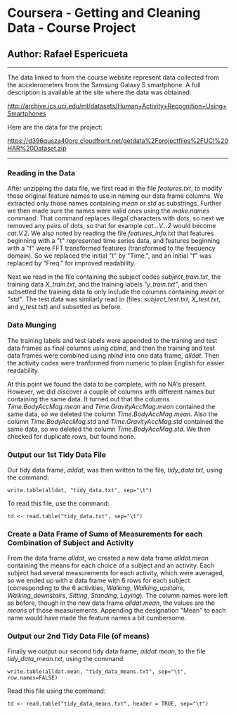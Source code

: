 Coursera - Getting and Cleaning Data - Course Project
=========================

##         Author:  Rafael Espericueta

***

The data linked to from the course website represent data collected from the accelerometers from the Samsung Galaxy S smartphone. A full description is available at the site where the data was obtained: 

http://archive.ics.uci.edu/ml/datasets/Human+Activity+Recognition+Using+Smartphones 

Here are the data for the project: 

https://d396qusza40orc.cloudfront.net/getdata%2Fprojectfiles%2FUCI%20HAR%20Dataset.zip 

***

### Reading in the Data

After unzipping the data file, we first read in the file *features.txt*, to modify these original feature names to use in naming our data frame columns. We extracted only those names containing *mean* or *std* as substrings. Further we then made sure the names were valid ones using the *make.names* command. That command replaces illegal characters with dots, so next we removed any pairs of dots, so that for example *cat...V...2* would become *cat.V.2*. We also noted by reading the file *features_info.txt* that features beginning with a "t" represented time series data, and features beginning with a "f" were FFT transformed features (transformed to the frequency domain).  So we
replaced the initial "t" by "Time.", and an initial "f" was replaced by "Freq." for improved readability.

Next we read in the file containing the subject codes *subject_train.txt*, the training data *X_train.txt*, and the training labels *"y_train.txt"*, and then subsetted the training data to only include the columns containing *mean*
or *"std"*. The test data was similarly read in (files: *subject_test.txt*, *X_test.txt*, and *y_test.txt*) and subsetted as before.


### Data Munging

The training labels and test labels were appended to the traning and test data frames as final columns using *cbind*, and then the training and test data frames were combined using *rbind* into one data frame, *alldat*. Then the activity codes were tranformed from numeric to plain English for easier readability.

At this point we found the data to be complete, with no NA's present. However, we did discover a couple of columns with different names but containing the same data. It turned out that the columns *Time.BodyAccMag.mean* and *Time.GravityAccMag.mean* contained the same data, so we deleted the column *Time.BodyAccMag.mean*.  Also the column
*Time.BodyAccMag.std* and *Time.GravityAccMag.std* contained the same data, so we deleted the column *Time.BodyAccMag.std*.  We then checked for duplicate rows, but found none.


### Output our 1st  Tidy Data File

Our tidy data frame, *alldat*, was then written to the file, *tidy_data.txt*, using the command:  

    write.table(alldat, "tidy_data.txt", sep="\t")

To read this file, use the command:

    td <- read.table("tidy_data.txt", sep="\t")


### Create a Data Frame of Sums of Measurements for each Combination of Subject and Activity

From the data frame *alldat*, we created a new data frame *alldat.mean* containing the means for each choice of a subject and an activity. Each subject had several measurements for each activity, which were averaged, so we ended up with a data frame with 6 rows for each subject (corresponding to the 6 activities, *Walking*, *Walking_upstairs*, *Walking_downstairs*, *Sitting*, *Standing*, *Laying*). The column names were left as before, though in the new data frame *alldat.mean*, the values are the *means* of those measurements. Appending the designation "Mean" to each name would have made the feature names a bit cumbersome.


### Output our 2nd Tidy Data File (of means)

Finally we output our second tidy data frame, *alldat.mean*, to the file *tidy_data_mean.txt*, using the command:

    write.table(alldat.mean, "tidy_data_means.txt", sep="\t", row.names=FALSE)
    
Read this file using the command:

    td <- read.table("tidy_data_means.txt", header = TRUE, sep="\t")



